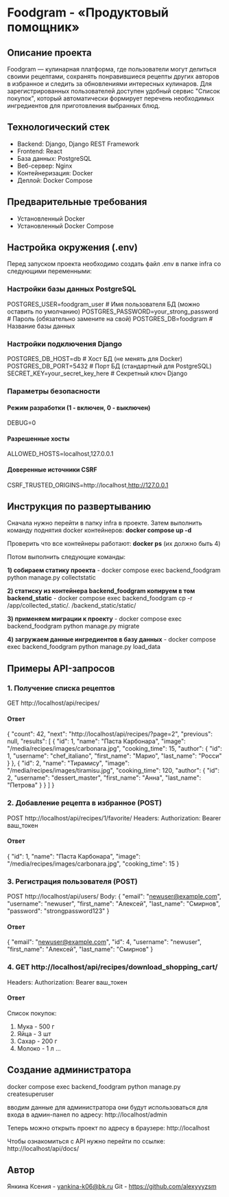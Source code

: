 # Foodgram - «Продуктовый помощник»

## Описание проекта
Foodgram — кулинарная платформа, где пользователи могут делиться своими рецептами, сохранять понравившиеся рецепты других авторов в избранное и следить за обновлениями интересных кулинаров. Для зарегистрированных пользователей доступен удобный сервис "Список покупок", который автоматически формирует перечень необходимых ингредиентов для приготовления выбранных блюд.

## Технологический стек
- Backend: Django, Django REST Framework
- Frontend: React
- База данных: PostgreSQL
- Веб-сервер: Nginx
- Контейнеризация: Docker
- Деплой: Docker Compose

## Предварительные требования
- Установленный Docker
- Установленный Docker Compose


## Настройка окружения (.env)
Перед запуском проекта необходимо создать файл .env в папке infra со следующими переменными:

### Настройки базы данных PostgreSQL
POSTGRES_USER=foodgram_user             # Имя пользователя БД (можно оставить по умолчанию)
POSTGRES_PASSWORD=your_strong_password  # Пароль (обязательно замените на свой)
POSTGRES_DB=foodgram                    # Название базы данных

### Настройки подключения Django
POSTGRES_DB_HOST=db                     # Хост БД (не менять для Docker)
POSTGRES_DB_PORT=5432                   # Порт БД (стандартный для PostgreSQL)
SECRET_KEY=your_secret_key_here         # Секретный ключ Django

### Параметры безопасности
#### Режим разработки (1 - включен, 0 - выключен)
DEBUG=0

#### Разрешенные хосты 
ALLOWED_HOSTS=localhost,127.0.0.1

#### Доверенные источники CSRF 
CSRF_TRUSTED_ORIGINS=http://localhost,http://127.0.0.1

## Инструкция по развертыванию
Сначала нужно перейти в папку infra в проекте. Затем выполнить команду поднятия docker контейнеров:
**docker compose up -d**

Проверить что все контейнеры работают:
**docker ps** (их должно быть 4)


Потом выполнить следующие команды:

**1) собираем статику проекта** -
   docker compose exec backend_foodgram python manage.py collectstatic
   
**2) статиcку из контейнера backend_foodgram копируем в том backend_static** -
   docker compose exec backend_foodgram cp -r /app/collected_static/. /backend_static/static/

**3) применяем миграции к проекту** -
   docker compose exec backend_foodgram python manage.py migrate

**4) загружаем данные ингредиентов в базу данных** -
   docker compose exec backend_foodgram python manage.py load_data

## Примеры API-запросов
### 1. Получение списка рецептов
GET http://localhost/api/recipes/

#### Ответ
{
  "count": 42,
  "next": "http://localhost/api/recipes/?page=2",
  "previous": null,
  "results": [
    {
      "id": 1,
      "name": "Паста Карбонара",
      "image": "/media/recipes/images/carbonara.jpg",
      "cooking_time": 15,
      "author": {
        "id": 1,
        "username": "chef_italiano",
        "first_name": "Марио",
        "last_name": "Росси"
      }
    },
    {
      "id": 2,
      "name": "Тирамису",
      "image": "/media/recipes/images/tiramisu.jpg",
      "cooking_time": 120,
      "author": {
        "id": 2,
        "username": "dessert_master",
        "first_name": "Анна",
        "last_name": "Петрова"
      }
    }
  ]
}

### 2. Добавление рецепта в избранное (POST)
POST http://localhost/api/recipes/1/favorite/
Headers:
  Authorization: Bearer ваш_токен

#### Ответ
{
  "id": 1,
  "name": "Паста Карбонара",
  "image": "/media/recipes/images/carbonara.jpg",
  "cooking_time": 15
}

### 3. Регистрация пользователя (POST)
POST http://localhost/api/users/
Body:
{
  "email": "newuser@example.com",
  "username": "newuser",
  "first_name": "Алексей",
  "last_name": "Смирнов",
  "password": "strongpassword123"
}

#### Ответ
{
  "email": "newuser@example.com",
  "id": 4,
  "username": "newuser",
  "first_name": "Алексей",
  "last_name": "Смирнов"
}

### 4. GET http://localhost/api/recipes/download_shopping_cart/
Headers:
  Authorization: Bearer ваш_токен

#### Ответ
Список покупок:

1. Мука - 500 г
2. Яйца - 3 шт
3. Сахар - 200 г
4. Молоко - 1 л
...

## Cоздание администратора
docker compose exec backend_foodgram python manage.py createsuperuser

вводим данные для администратора они будут использоваться для входа в админ-панел  по адресу:
http://localhost/admin

Теперь можно открыть проект по адресу в браузере:
http://localhost

Чтобы ознакомиться с API нужно перейти по ссылке:
http://localhost/api/docs/

## Автор
Янкина Ксения - yankina-k06@bk.ru
Git - https://github.com/alexyyyzsm
